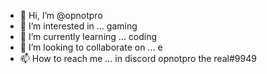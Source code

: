 - 👋 Hi, I’m @opnotpro
- 👀 I’m interested in ... gaming
- 🌱 I’m currently learning ... coding
- 💞️ I’m looking to collaborate on ... e
- 📫 How to reach me ... in discord opnotpro the real#9949

<!---
opnotpro/opnotpro is a ✨ special ✨ repository because its `README.md` (this file) appears on your GitHub profile.
You can click the Preview link to take a look at your changes.
--->
